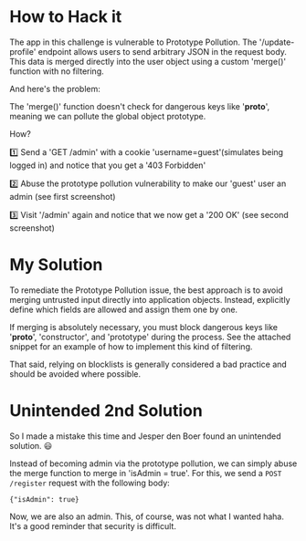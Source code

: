 # How to Hack it

The app in this challenge is vulnerable to Prototype Pollution. The '/update-profile' endpoint allows users to send arbitrary JSON in the request body. This data is merged directly into the user object using a custom 'merge()' function with no filtering.

And here's the problem:

The 'merge()' function doesn't check for dangerous keys like '__proto__', meaning we can pollute the global object prototype.

How?

1️⃣ Send a 'GET /admin' with a cookie 'username=guest'(simulates being logged in) and notice that you get a '403 Forbidden'

2️⃣ Abuse the prototype pollution vulnerability to make our 'guest' user an admin (see first screenshot)

3️⃣ Visit '/admin' again and notice that we now get a '200 OK' (see second screenshot)

# My Solution

To remediate the Prototype Pollution issue, the best approach is to avoid merging untrusted input directly into application objects. Instead, explicitly define which fields are allowed and assign them one by one.

If merging is absolutely necessary, you must block dangerous keys like '__proto__', 'constructor', and 'prototype' during the process. See the attached snippet for an example of how to implement this kind of filtering.

That said, relying on blocklists is generally considered a bad practice and should be avoided where possible.

# Unintended 2nd Solution

So I made a mistake this time and Jesper den Boer found an unintended solution. 😃

Instead of becoming admin via the prototype pollution, we can simply abuse the merge function to merge in 'isAdmin = true'. For this, we send a `POST /register` request with the following body:

`{"isAdmin": true}`

Now, we are also an admin. This, of course, was not what I wanted haha. It's a good reminder that security is difficult. 
